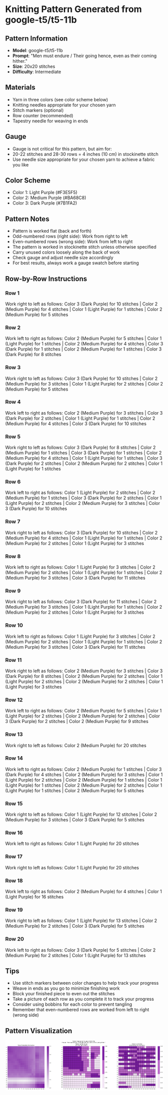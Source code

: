 # Knitting Pattern Generated from google-t5/t5-11b

## Pattern Information
- **Model**: google-t5/t5-11b
- **Prompt**: "Men must endure / Their going hence, even as their coming hither."
- **Size**: 20x20 stitches
- **Difficulty**: Intermediate

## Materials
- Yarn in three colors (see color scheme below)
- Knitting needles appropriate for your chosen yarn
- Stitch markers (optional)
- Row counter (recommended)
- Tapestry needle for weaving in ends

## Gauge
- Gauge is not critical for this pattern, but aim for:
- 20-22 stitches and 28-30 rows = 4 inches (10 cm) in stockinette stitch
- Use needle size appropriate for your chosen yarn to achieve a fabric you like

## Color Scheme
- Color 1: Light Purple (#F3E5F5)
- Color 2: Medium Purple (#BA68C8)
- Color 3: Dark Purple (#7B1FA2)

## Pattern Notes
- Pattern is worked flat (back and forth)
- Odd-numbered rows (right side): Work from right to left
- Even-numbered rows (wrong side): Work from left to right
- The pattern is worked in stockinette stitch unless otherwise specified
- Carry unused colors loosely along the back of work
- Check gauge and adjust needle size accordingly
- For best results, always work a gauge swatch before starting

## Row-by-Row Instructions

### Row 1
Work right to left as follows: Color 3 (Dark Purple) for 10 stitches | Color 2 (Medium Purple) for 4 stitches | Color 1 (Light Purple) for 1 stitches | Color 2 (Medium Purple) for 5 stitches

### Row 2
Work left to right as follows: Color 2 (Medium Purple) for 5 stitches | Color 1 (Light Purple) for 1 stitches | Color 2 (Medium Purple) for 4 stitches | Color 3 (Dark Purple) for 1 stitches | Color 2 (Medium Purple) for 1 stitches | Color 3 (Dark Purple) for 8 stitches

### Row 3
Work right to left as follows: Color 3 (Dark Purple) for 10 stitches | Color 2 (Medium Purple) for 3 stitches | Color 1 (Light Purple) for 2 stitches | Color 2 (Medium Purple) for 5 stitches

### Row 4
Work left to right as follows: Color 2 (Medium Purple) for 3 stitches | Color 3 (Dark Purple) for 2 stitches | Color 1 (Light Purple) for 1 stitches | Color 2 (Medium Purple) for 4 stitches | Color 3 (Dark Purple) for 10 stitches

### Row 5
Work right to left as follows: Color 3 (Dark Purple) for 8 stitches | Color 2 (Medium Purple) for 1 stitches | Color 3 (Dark Purple) for 1 stitches | Color 2 (Medium Purple) for 4 stitches | Color 1 (Light Purple) for 1 stitches | Color 3 (Dark Purple) for 2 stitches | Color 2 (Medium Purple) for 2 stitches | Color 1 (Light Purple) for 1 stitches

### Row 6
Work left to right as follows: Color 1 (Light Purple) for 2 stitches | Color 2 (Medium Purple) for 1 stitches | Color 3 (Dark Purple) for 2 stitches | Color 1 (Light Purple) for 2 stitches | Color 2 (Medium Purple) for 3 stitches | Color 3 (Dark Purple) for 10 stitches

### Row 7
Work right to left as follows: Color 3 (Dark Purple) for 10 stitches | Color 2 (Medium Purple) for 4 stitches | Color 1 (Light Purple) for 1 stitches | Color 2 (Medium Purple) for 2 stitches | Color 1 (Light Purple) for 3 stitches

### Row 8
Work left to right as follows: Color 1 (Light Purple) for 3 stitches | Color 2 (Medium Purple) for 2 stitches | Color 1 (Light Purple) for 1 stitches | Color 2 (Medium Purple) for 3 stitches | Color 3 (Dark Purple) for 11 stitches

### Row 9
Work right to left as follows: Color 3 (Dark Purple) for 11 stitches | Color 2 (Medium Purple) for 3 stitches | Color 1 (Light Purple) for 1 stitches | Color 2 (Medium Purple) for 2 stitches | Color 1 (Light Purple) for 3 stitches

### Row 10
Work left to right as follows: Color 1 (Light Purple) for 3 stitches | Color 2 (Medium Purple) for 2 stitches | Color 1 (Light Purple) for 1 stitches | Color 2 (Medium Purple) for 3 stitches | Color 3 (Dark Purple) for 11 stitches

### Row 11
Work right to left as follows: Color 2 (Medium Purple) for 3 stitches | Color 3 (Dark Purple) for 8 stitches | Color 2 (Medium Purple) for 2 stitches | Color 1 (Light Purple) for 2 stitches | Color 2 (Medium Purple) for 2 stitches | Color 1 (Light Purple) for 3 stitches

### Row 12
Work left to right as follows: Color 2 (Medium Purple) for 5 stitches | Color 1 (Light Purple) for 2 stitches | Color 2 (Medium Purple) for 2 stitches | Color 3 (Dark Purple) for 2 stitches | Color 2 (Medium Purple) for 9 stitches

### Row 13
Work right to left as follows: Color 2 (Medium Purple) for 20 stitches

### Row 14
Work left to right as follows: Color 2 (Medium Purple) for 1 stitches | Color 3 (Dark Purple) for 4 stitches | Color 2 (Medium Purple) for 3 stitches | Color 1 (Light Purple) for 2 stitches | Color 2 (Medium Purple) for 1 stitches | Color 1 (Light Purple) for 1 stitches | Color 2 (Medium Purple) for 2 stitches | Color 1 (Light Purple) for 1 stitches | Color 2 (Medium Purple) for 5 stitches

### Row 15
Work right to left as follows: Color 1 (Light Purple) for 12 stitches | Color 2 (Medium Purple) for 3 stitches | Color 3 (Dark Purple) for 5 stitches

### Row 16
Work left to right as follows: Color 1 (Light Purple) for 20 stitches

### Row 17
Work right to left as follows: Color 1 (Light Purple) for 20 stitches

### Row 18
Work left to right as follows: Color 2 (Medium Purple) for 4 stitches | Color 1 (Light Purple) for 16 stitches

### Row 19
Work right to left as follows: Color 1 (Light Purple) for 13 stitches | Color 2 (Medium Purple) for 2 stitches | Color 3 (Dark Purple) for 5 stitches

### Row 20
Work left to right as follows: Color 3 (Dark Purple) for 5 stitches | Color 2 (Medium Purple) for 2 stitches | Color 1 (Light Purple) for 13 stitches

## Tips
- Use stitch markers between color changes to help track your progress
- Weave in ends as you go to minimize finishing work
- Block your finished piece to even out the stitches
- Take a picture of each row as you complete it to track your progress
- Consider using bobbins for each color to prevent tangling
- Remember that even-numbered rows are worked from left to right (wrong side)

## Pattern Visualization
![Pattern Visualization](pattern_t5_11b_Men_must_endure___Th.png)